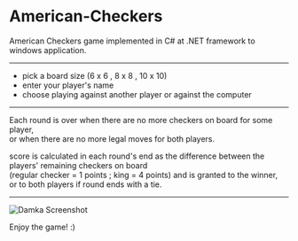 # American-Checkers

American Checkers game implemented in C# at .NET framework to windows application.

-----

- pick a board size (6 x 6 , 8 x 8 , 10 x 10)
- enter your player's name
- choose playing against another player or against the computer

-----

Each round is over when there are no more checkers on board for some player,\
or when there are no more legal moves for both players.

score is calculated in each round's end as the difference between the players' remaining checkers on board\
(regular checker = 1 points ; king = 4 points) and is granted to the winner,\
or to both players if round ends with a tie.

-----
![Damka Screenshot](https://github.com/talf27/AmericanCheckers.git/DamkaScreenshot.jpg?raw=true)

Enjoy the game! :)
